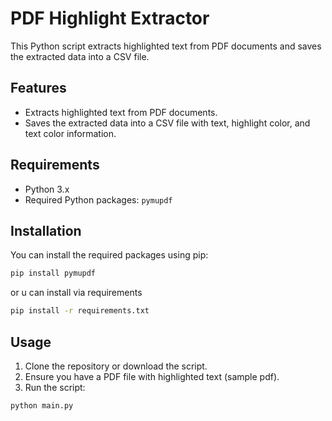 # PDF Highlight Extractor

This Python script extracts highlighted text from PDF documents and saves the extracted data into a CSV file.

## Features

- Extracts highlighted text from PDF documents.
- Saves the extracted data into a CSV file with text, highlight color, and text color information.

## Requirements

- Python 3.x
- Required Python packages: `pymupdf`

## Installation

You can install the required packages using pip:

```bash
pip install pymupdf
```

or u can install via requirements

```bash
pip install -r requirements.txt
```

## Usage

1. Clone the repository or download the script.
2. Ensure you have a PDF file with highlighted text (sample pdf).
3. Run the script:

```bash
python main.py
```


